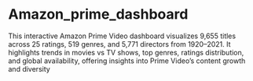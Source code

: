 # Amazon_prime_dashboard
This interactive Amazon Prime Video dashboard visualizes 9,655 titles across 25 ratings, 519 genres, and 5,771 directors from 1920–2021. It highlights trends in movies vs TV shows, top genres, ratings distribution, and global availability, offering insights into Prime Video’s content growth and diversity
